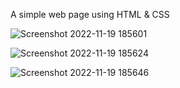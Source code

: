A simple web page using HTML & CSS

![Screenshot 2022-11-19 185601](https://user-images.githubusercontent.com/85480387/202853425-f3183b2c-47f7-4d48-b9ca-4bbb519f4dea.jpg)

![Screenshot 2022-11-19 185624](https://user-images.githubusercontent.com/85480387/202853446-63c7f61e-7b4d-40c5-8b55-4cc8a6cbe323.jpg)

![Screenshot 2022-11-19 185646](https://user-images.githubusercontent.com/85480387/202853456-e27bdf39-e956-45de-9cb5-4cba0514527d.jpg)
